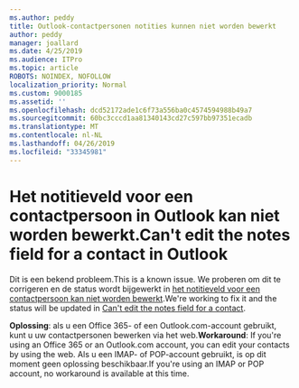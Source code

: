 ```yaml
---
ms.author: peddy
title: Outlook-contactpersonen notities kunnen niet worden bewerkt
author: peddy
manager: joallard
ms.date: 4/25/2019
ms.audience: ITPro
ms.topic: article
ROBOTS: NOINDEX, NOFOLLOW
localization_priority: Normal
ms.custom: 9000185
ms.assetid: ''
ms.openlocfilehash: dcd52172ade1c6f73a556ba0c4574594988b49a7
ms.sourcegitcommit: 60bc3cccd1aa81340143cd27c597bb97351ecadb
ms.translationtype: MT
ms.contentlocale: nl-NL
ms.lasthandoff: 04/26/2019
ms.locfileid: "33345981"
---
```

# <a name="cant-edit-the-notes-field-for-a-contact-in-outlook"></a><span data-ttu-id="ecae6-102">Het notitieveld voor een contactpersoon in Outlook kan niet worden bewerkt.</span><span class="sxs-lookup"><span data-stu-id="ecae6-102">Can't edit the notes field for a contact in Outlook</span></span>
<span data-ttu-id="ecae6-103">Dit is een bekend probleem.</span><span class="sxs-lookup"><span data-stu-id="ecae6-103">This is a known issue.</span></span> <span data-ttu-id="ecae6-104">We proberen om dit te corrigeren en de status wordt bijgewerkt in [het notitieveld voor een contactpersoon kan niet worden bewerkt](https://support.office.com/article/fb8394ce-04ce-48b5-bae4-be46f77f10fe).</span><span class="sxs-lookup"><span data-stu-id="ecae6-104">We're working to fix it and the status will be updated in [Can't edit the notes field for a contact](https://support.office.com/article/fb8394ce-04ce-48b5-bae4-be46f77f10fe).</span></span>

<span data-ttu-id="ecae6-105">**Oplossing**: als u een Office 365- of een Outlook.com-account gebruikt, kunt u uw contactpersonen bewerken via het web.</span><span class="sxs-lookup"><span data-stu-id="ecae6-105">**Workaround**: If you're using an Office 365 or an Outlook.com account, you can edit your contacts by using the web.</span></span> <span data-ttu-id="ecae6-106">Als u een IMAP- of POP-account gebruikt, is op dit moment geen oplossing beschikbaar.</span><span class="sxs-lookup"><span data-stu-id="ecae6-106">If you're using an IMAP or POP account, no workaround is available at this time.</span></span>